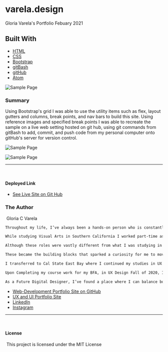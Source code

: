 # varela.design
Gloria Varela's Portfolio Febuary 2021
​
## **Built With**
* [HTML](https"//w3schools.com)
* [CSS](https"//w3schools.com)
* [Bootstrap](https://getbootstrap.com/)
* [gitBash](https://git-scm.com/downloads)
* [gitHub](https"//gitHub.com)
* [Atom](https://atom.io/)

![Sample Page](https://gcvarela21.github.io/glo.digital/img/index.png)

### **Summary**

Using Bootstrap's grid I was able to use the utility items such as flex, layout gutters and columns, break points, and nav bars to build this site. Using reference images and specified break points I was able to recreate the sample on a live web setting hosted on git hub, using git commands from gitBash to add, commit, and push code from my personal computer onto gitHub's server for version control.

![Sample Page](https://gcvarela21.github.io/glo.digital/img/work.png)

![Sample Page](https://gcvarela21.github.io/glo.digital/img/contact.png)

______________________________________________________________________________
​
​

#### **Deployed Link**

* [See Live Site on Git Hub](https://gcvarela21.github.io/glo.digital/)
​

### **The Author**

​
Gloria C Varela

```html
Throughout my life, I’ve always been a hands-on person who is constantly learning new skills. 

While studying Visual Arts in Southern California I worked part-time as a handyman and cable technician. 

Although these roles were vastly different from what I was studying in school, I learned a lot about problem-solving, creative thinking, and troubleshooting.

These became the building blocks that sparked a curiosity for me to move into digital design.

I transferred to Cal State East Bay where I continued my studies in UX Design. The various classes I took there opened me up to more opportunities to learn new programs and tools. 

Upon Completing my course work for my BFA, in UX Design Fall of 2020, I decided to further my skills and training at the University of California Berkeley’s Full Stack Web Developer Bootcamp. 

As a Future Digital Designer, I’ve found a place where I can balance both my love for visual design with the problem-solving skills needed front and back-end web developement and design.
```

* [Web-Development Portfolio Site on GitHub](https://gcvarela21.github.io/glo.digital/)
* [UX and UI Portfolio Site](https://www.glo.digital/)
* [LinkedIn](https://www.linkedin.com/in/glovarela/)
* [Instagram](https://www.instagram.com/glo.digital.ig/)
​
​
​

______________________________________________________________________________
​
#### **License**
​
This project is licensed under the MIT License
​
​
